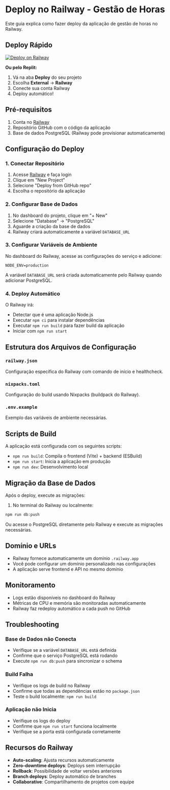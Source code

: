 # Deploy no Railway - Gestão de Horas

Este guia explica como fazer deploy da aplicação de gestão de horas no Railway.

## Deploy Rápido

[![Deploy on Railway](https://railway.app/button.svg)](https://railway.app/template/XYZ123)

**Ou pelo Replit:**
1. Vá na aba **Deploy** do seu projeto
2. Escolha **External** → **Railway**
3. Conecte sua conta Railway
4. Deploy automático!

## Pré-requisitos

1. Conta no [Railway](https://railway.app)
2. Repositório GitHub com o código da aplicação
3. Base de dados PostgreSQL (Railway pode provisionar automaticamente)

## Configuração do Deploy

### 1. Conectar Repositório

1. Acesse [Railway](https://railway.app) e faça login
2. Clique em "New Project"
3. Selecione "Deploy from GitHub repo"
4. Escolha o repositório da aplicação

### 2. Configurar Base de Dados

1. No dashboard do projeto, clique em "+ New"
2. Selecione "Database" → "PostgreSQL"
3. Aguarde a criação da base de dados
4. Railway criará automaticamente a variável `DATABASE_URL`

### 3. Configurar Variáveis de Ambiente

No dashboard do Railway, acesse as configurações do serviço e adicione:

```
NODE_ENV=production
```

A variável `DATABASE_URL` será criada automaticamente pelo Railway quando adicionar PostgreSQL.

### 4. Deploy Automático

O Railway irá:
- Detectar que é uma aplicação Node.js
- Executar `npm ci` para instalar dependências
- Executar `npm run build` para fazer build da aplicação
- Iniciar com `npm run start`

## Estrutura dos Arquivos de Configuração

### `railway.json`
Configuração específica do Railway com comando de início e healthcheck.

### `nixpacks.toml`
Configuração do build usando Nixpacks (buildpack do Railway).

### `.env.example`
Exemplo das variáveis de ambiente necessárias.

## Scripts de Build

A aplicação está configurada com os seguintes scripts:

- `npm run build`: Compila o frontend (Vite) + backend (ESBuild)
- `npm run start`: Inicia a aplicação em produção
- `npm run dev`: Desenvolvimento local

## Migração da Base de Dados

Após o deploy, execute as migrações:

1. No terminal do Railway ou localmente:
```bash
npm run db:push
```

Ou acesse o PostgreSQL diretamente pelo Railway e execute as migrações necessárias.

## Domínio e URLs

- Railway fornece automaticamente um domínio `.railway.app`
- Você pode configurar um domínio personalizado nas configurações
- A aplicação serve frontend e API no mesmo domínio

## Monitoramento

- Logs estão disponíveis no dashboard do Railway
- Métricas de CPU e memória são monitoradas automaticamente
- Railway faz redeploy automático a cada push no GitHub

## Troubleshooting

### Base de Dados não Conecta
- Verifique se a variável `DATABASE_URL` está definida
- Confirme que o serviço PostgreSQL está rodando
- Execute `npm run db:push` para sincronizar o schema

### Build Falha
- Verifique os logs de build no Railway
- Confirme que todas as dependências estão no `package.json`
- Teste o build localmente: `npm run build`

### Aplicação não Inicia
- Verifique os logs do deploy
- Confirme que `npm run start` funciona localmente
- Verifique se a porta está configurada corretamente

## Recursos do Railway

- **Auto-scaling**: Ajusta recursos automaticamente
- **Zero-downtime deploys**: Deploys sem interrupção
- **Rollback**: Possibilidade de voltar versões anteriores
- **Branch deploys**: Deploy automático de branches
- **Collaborative**: Compartilhamento de projetos com equipe